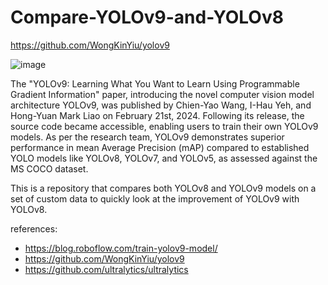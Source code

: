 # Compare-YOLOv9-and-YOLOv8
https://github.com/WongKinYiu/yolov9 

![image](https://github.com/nguyenquangtung/Compare-YOLOv9-and-YOLOv8/assets/59195029/ec1654f7-399b-45b3-8a3b-a784accb3337)

The "YOLOv9: Learning What You Want to Learn Using Programmable Gradient Information" paper, introducing the novel computer vision model architecture YOLOv9, was published by Chien-Yao Wang, I-Hau Yeh, and Hong-Yuan Mark Liao on February 21st, 2024. Following its release, the source code became accessible, enabling users to train their own YOLOv9 models. As per the research team, YOLOv9 demonstrates superior performance in mean Average Precision (mAP) compared to established YOLO models like YOLOv8, YOLOv7, and YOLOv5, as assessed against the MS COCO dataset.

This is a repository that compares both YOLOv8 and YOLOv9 models on a set of custom data to quickly look at the improvement of YOLOv9 with YOLOv8.


references: 
- https://blog.roboflow.com/train-yolov9-model/
- https://github.com/WongKinYiu/yolov9
- https://github.com/ultralytics/ultralytics
